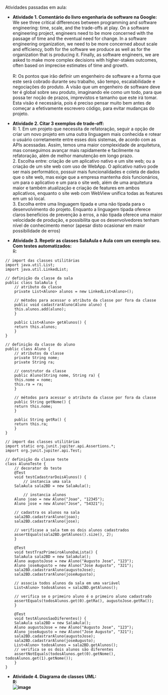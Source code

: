 Atividades passadas em aula:

- <b>Atividade 1. Comentário do livro engenharia de software na Google:</b><br>
We see three critical differences between programming and software engineering: time, scale, and the trade-offs at play. On a software engineering project, engineers need to be more concerned with the passage of time and the eventual need for change. In a software engineering organization, we need to be more concerned about scale and efficiency, both for the software we produce as well as for the organization that is producing it. Finally, as software engineers, we are asked to make more complex decisions with higher-stakes outcomes, often based on imprecise estimates of time and growth.<br><br>
    R: Os pontos que irão definir um engenheiro de software e a forma que este será cobrado durante seu trabalho, são tempo, escalabilidade e negociações do produto. A visão que um engenheiro de software deve ter é global sobre seu produto, imaginando ele como um todo, para que possa ter noção de prazos, imprevistos e tamanho que este irá tomar. Esta visão é necessária, pois é preciso pensar muito bem antes de começar a efetivamente escrevero código, para evitar mudanças do projeto.

- <b>Atividade 2. Citar 3 exemplos de trade-off:</b><br>
   R: 1. Em um projeto que necessita de refatoração, seguir a opção de criar um novo projeto em uma outra linguagem mais conhecida e rotear o usuário corretamente entre esses dois sistemas, de acordo com as APIs acessadas. Assim, temos uma maior complexidade de arquitetura, mas conseguimos avançar mais rapidamente e facilmente na refatoração, além de melhor manutenção em longo prazo.<br>
      2. Escolha entre: criação de um aplicativo nativo e um site web; ou a criação de um site web com uso de WebApp. O aplicativo nativo pode ser mais performático, possuir mais funcionalidades e coleta de dados que o site web, mas exige que a empresa mantenha dois funcionários, um para o aplicativo e um para o site web, além de uma arquitetura maior e também atualização e criação de features em ambos aplicativos, enquanto o site web com WebView unifica todas as features em um só local.<br>
      3. Escolha entre uma linguagem tipada e uma não tipada para o desenvolvimento do projeto. Enquanto a linguagem tipada oferece claros benefícios de prevenção à erros, a não tipada oferece uma maior velocidade de produção, e possibilita que os desenvolvedores tenham nível de conhecimento menor (apesar disto ocasionar em maior possibilidade de erros)<br>

- <b>Atividade 3. Repetir as classes SalaAula e Aula com um exemplo seu. Com testes automatizados:</b><br>
    R:
```
// import das classes utilitárias
import java.util.List;
import java.util.LinkedList;

// definição da classe da sala
public class SalaAula {
    // atributo da classe
    private List<Aluno> alunos = new LinkedList<Aluno>();

    // métodos para acessar o atributo da classe por fora da classe
    public void cadastrarAluno(Aluno aluno) {
	this.alunos.add(aluno);
    }

    public List<Aluno> getAlunos() {
	return this.alunos;
    }
}
```

```
// definição da classe do aluno
public class Aluno {
    // atributos da classe
    private String nome;
    private String ra;

    // construtor da classe
    public Aluno(String nome, String ra) {
	this.nome = nome;
	this.ra = ra;
    }

    // métodos para acessar o atributo da classe por fora da classe
    public String getNome() {
	return this.nome;
    }

    public String getRa() {
	return this.ra;
    }
}
```

```
// import das classes utilitárias
import static org.junit.jupiter.api.Assertions.*;
import org.junit.jupiter.api.Test;

// definição da classe teste
class AlunoTeste {
    // decorator do teste
    @Test
    void testCadastrarDoisAlunos() {
        // instancia uma sala
	SalaAula sala2BD = new SalaAula();

        // instancia alunos
	Aluno joao = new Aluno("Joao", "12345");
	Aluno jose = new Aluno("Jose", "54321");

 	// cadastra os alunos na sala
	sala2BD.cadastrarAluno(joao);
	sala2BD.cadastrarAluno(jose);

 	// verificase a sala tem os dois alunos cadastrados
	assertEquals(sala2BD.getAlunos().size(), 2);
    }

    @Test
    void testTrazPrimeiroAlunoDaLista() {
	SalaAula sala2BD = new SalaAula();
	Aluno augustoJose = new Aluno("Augusto Jose", "123");
	Aluno joseAugusto = new Aluno("Jose Augusto", "321");
	sala2BD.cadastrarAluno(augustoJose);
	sala2BD.cadastrarAluno(joseAugusto);

 	// associa todos alunos da sala em uma variável
	List<Aluno> todosAlunos = sala2BD.getAlunos();

 	// verifica se o primeiro aluno é o primeiro aluno cadastrado
	assertEquals(todosAlunos.get(0).getRa(), augustoJose.getRa());
    }

    @Test
    void testAlunosSaoDiferentes() {
	SalaAula sala2BD = new SalaAula();
	Aluno augustoJose = new Aluno("Augusto Jose", "123");
	Aluno joseAugusto = new Aluno("Jose Augusto", "321");
	sala2BD.cadastrarAluno(augustoJose);
	sala2BD.cadastrarAluno(joseAugusto);
	List<Aluno> todosAlunos = sala2BD.getAlunos();
 	// verifica se os dois alunos são diferentes
	assertNotEquals(todosAlunos.get(0).getNome(), todosAlunos.get(1).getNome());
    }
}
```

- <b>Atividade 4<b>. Diagrama de classes UML:</b><br>
R:<br>
![image](https://github.com/user-attachments/assets/1e018f89-8111-4d30-a5fa-d284b91d636c)
